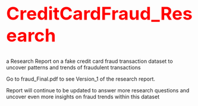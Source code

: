 # CreditCardFraud_Research
a Research Report on a fake credit card fraud transaction dataset to uncover patterns and trends of fraudulent transactions

Go to fraud_Final.pdf to see Version_1 of the research report.

Report will continue to be updated to answer more research questions and uncover even more insights on fraud trends within this dataset



<!---
# WELCOME

This is a cool welcome message!

You can customize the font size and colors using HTML and CSS.

-->

<style>
/* Change the font size and colors as needed */
h1 {
  font-size: 48px;
  color: #ff0000; /* Red color */
}
</style>
